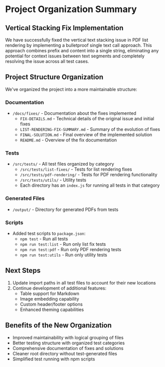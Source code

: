 # Project Organization Summary

## Vertical Stacking Fix Implementation

We have successfully fixed the vertical text stacking issue in PDF list rendering by implementing a bulletproof single text call approach. This approach combines prefix and content into a single string, eliminating any potential for context issues between text segments and completely resolving the issue across all test cases.

## Project Structure Organization

We've organized the project into a more maintainable structure:

### Documentation

- `/docs/fixes/` - Documentation about the fixes implemented
  - `FIX-DETAILS.md` - Technical details of the original issue and initial fixes
  - `LIST-RENDERING-FIX-SUMMARY.md` - Summary of the evolution of fixes
  - `FINAL-SOLUTION.md` - Final overview of the implemented solution
  - `README.md` - Overview of the fix documentation

### Tests

- `/src/tests/` - All test files organized by category
  - `/src/tests/list-fixes/` - Tests for list rendering fixes
  - `/src/tests/pdf-rendering/` - Tests for PDF rendering functionality
  - `/src/tests/utils/` - Utility tests
  - Each directory has an `index.js` for running all tests in that category

### Generated Files

- `/output/` - Directory for generated PDFs from tests

### Scripts

- Added test scripts to `package.json`:
  - `npm test` - Run all tests
  - `npm run test:list` - Run only list fix tests
  - `npm run test:pdf` - Run only PDF rendering tests
  - `npm run test:utils` - Run only utility tests

## Next Steps

1. Update import paths in all test files to account for their new locations
2. Continue development of additional features:
   - Table support for Markdown
   - Image embedding capability
   - Custom header/footer options
   - Enhanced theming capabilities

## Benefits of the New Organization

- Improved maintainability with logical grouping of files
- Better testing structure with organized test categories
- Comprehensive documentation of fixes and solutions
- Cleaner root directory without test-generated files
- Simplified test running with npm scripts
